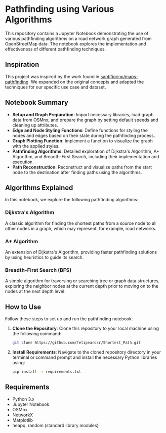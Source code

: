 # Pathfinding using Various Algorithms

This repository contains a Jupyter Notebook demonstrating the use of various pathfinding algorithms on a road network graph generated from OpenStreetMap data. The notebook explores the implementation and effectiveness of different pathfinding techniques.

## Inspiration

This project was inspired by the work found in [santifiorino/maps-pathfinding](https://github.com/santifiorino/maps-pathfinding/tree/main). We expanded on the original concepts and adapted the techniques for our specific use case and dataset.

## Notebook Summary

- **Setup and Graph Preparation**: Import necessary libraries, load graph data from OSMnx, and prepare the graph by setting default speeds and cleaning up attributes.
- **Edge and Node Styling Functions**: Define functions for styling the nodes and edges based on their state during the pathfinding process.
- **Graph Plotting Function**: Implement a function to visualize the graph with the applied styles.
- **Pathfinding Algorithms**: Detailed exploration of Dijkstra's Algorithm, A* Algorithm, and Breadth-First Search, including their implementation and execution.
- **Path Reconstruction**: Reconstruct and visualize paths from the start node to the destination after finding paths using the algorithms.

## Algorithms Explained

In this notebook, we explore the following pathfinding algorithms:

### Dijkstra's Algorithm
A classic algorithm for finding the shortest paths from a source node to all other nodes in a graph, which may represent, for example, road networks.

### A* Algorithm
An extension of Dijkstra's Algorithm, providing faster pathfinding solutions by using heuristics to guide its search.

### Breadth-First Search (BFS)
A simple algorithm for traversing or searching tree or graph data structures, exploring the neighbor nodes at the current depth prior to moving on to the nodes at the next depth level.

## How to Use

Follow these steps to set up and run the pathfinding notebook:

1. **Clone the Repository**: Clone this repository to your local machine using the following command:
   ```bash
   git clone https://github.com/felipearosr/Shortest_Path.git
   ```

2. **Install Requirements**: Navigate to the cloned repository directory in your terminal or command prompt and install the necessary Python libraries using:
   ```bash
   pip install -r requirements.txt
   ```

## Requirements

- Python 3.x
- Jupyter Notebook
- OSMnx
- NetworkX
- Matplotlib
- heapq, random (standard library modules)